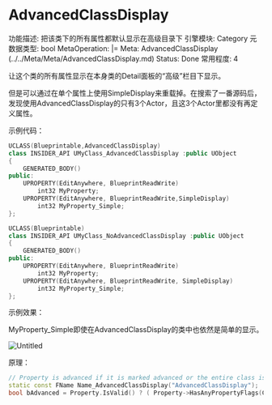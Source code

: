 # AdvancedClassDisplay

功能描述: 把该类下的所有属性都默认显示在高级目录下
引擎模块: Category
元数据类型: bool
MetaOperation: |=
Meta: AdvancedClassDisplay (../../Meta/Meta/AdvancedClassDisplay.md)
Status: Done
常用程度: 4

让这个类的所有属性显示在本身类的Detail面板的“高级”栏目下显示。

但是可以通过在单个属性上使用SimpleDisplay来重载掉。在搜索了一番源码后，发现使用AdvancedClassDisplay的只有3个Actor，且这3个Actor里都没有再定义属性。

示例代码：

```cpp
UCLASS(Blueprintable,AdvancedClassDisplay)
class INSIDER_API UMyClass_AdvancedClassDisplay :public UObject
{
	GENERATED_BODY()
public:
	UPROPERTY(EditAnywhere, BlueprintReadWrite)
		int32 MyProperty;
	UPROPERTY(EditAnywhere, BlueprintReadWrite,SimpleDisplay)
		int32 MyProperty_Simple;
};

UCLASS(Blueprintable)
class INSIDER_API UMyClass_NoAdvancedClassDisplay :public UObject
{
	GENERATED_BODY()
public:
	UPROPERTY(EditAnywhere, BlueprintReadWrite)
		int32 MyProperty;
	UPROPERTY(EditAnywhere, BlueprintReadWrite, SimpleDisplay)
		int32 MyProperty_Simple;
};
```

示例效果：

MyProperty_Simple即使在AdvancedClassDisplay的类中也依然是简单的显示。

![Untitled](AdvancedClassDisplay/Untitled.png)

原理：

```cpp
// Property is advanced if it is marked advanced or the entire class is advanced and the property not marked as simple
static const FName Name_AdvancedClassDisplay("AdvancedClassDisplay");
bool bAdvanced = Property.IsValid() ? ( Property->HasAnyPropertyFlags(CPF_AdvancedDisplay) || ( !Property->HasAnyPropertyFlags( CPF_SimpleDisplay ) && Property->GetOwnerClass() && Property->GetOwnerClass()->GetBoolMetaData(Name_AdvancedClassDisplay) ) ) : false;
```